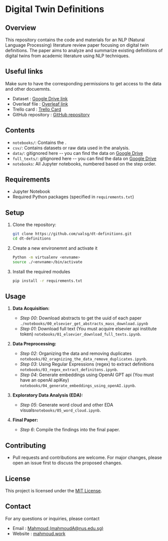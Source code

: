 # Digital Twin Definitions

## Overview
This repository contains the code and materials for an NLP (Natural Language Processing) literature review paper focusing on digital twin definitions. The paper aims to analyze and summarize existing definitions of digital twins from academic literature using NLP techniques.

## Useful links
Make sure to have the corresponding permissions to get access to the data and other docuemnts.
- Dataset : [Google Drive link]()
- Overleaf file : [Overleaf link]()
- Trello card : [Trello Card]()
- GitHub repository : [GitHub repository]()

## Contents
- `notebooks/`: Contains the .
- `csv/`: Contains datasets or raw data used in the analysis.
- `data/`: gitignored here -- you can find the data on [Google Drive](https://drive.google.com/drive/folders/1j3ldqVtpI4U4vR2CZ4huPEO7L7_YIg8K?usp=sharing)
- `full_texts/`: gitignored here -- you can find the data on [Google Drive](https://drive.google.com/drive/folders/1j3ldqVtpI4U4vR2CZ4huPEO7L7_YIg8K?usp=sharing)
- `notebooks`: All Jupyter notebooks, numbered based on the step order. 


## Requirements
- Jupyter Notebook
- Required Python packages (specified in `requirements.txt`)

## Setup
1. Clone the repository:
   ```bash
   git clone https://github.com/ualsg/dt-definitions.git
   cd dt-definitions
   ```
2. Create a new environemnt and activate it
    ```bash
    Python -m virtualenv <envname>
    source ./<envname>/bin/activate
    ```
3. Install the required modules
    ```bash
    pip install -r requirements.txt
    ```



## Usage
1. **Data Acquisition:**
   - *Step 00*: Download abstracts to get the uuid of each paper `./notebooks/00_elsevier_get_abstracts_mass_download.ipynb`
   - *Step 01*: Download full text (You must acquire elsevier api institute token) `notebooks/01_elsevier_download_full_texts.ipynb`.

2. **Data Preprocessing:**
   - *Step 02*: Organizing the data and removing duplicates `notebooks/02_oragnizing_the_data_remove_duplicates.ipynb`.
   - *Step 03*: Using Regular Expressions (regex) to extract definitions `notebooks/03_regex_extract_definitons.ipynb`.
   - *Step 04*: Generate embeddings using OpenAI GPT api (You must have an openAI apiKey) `notebooks/04_generate_embeddings_using_openAI.ipynb`.


3. **Exploratory Data Analysis (EDA):**
   - *Step 05*: Generate word cloud and other EDA visuals`notebooks/05_word_cloud.ipynb`.

4. **Final Paper:**
   - *Step 6*: Compile the findings into the final paper.

## Contributing
- Pull requests and contributions are welcome. For major changes, please open an issue first to discuss the proposed changes.

## License
This project is licensed under the [MIT License](LICENSE).

## Contact
For any questions or inquiries, please contact
- Email :  [Mahmoud (mahmoudA@nus.edu.sg)](mailto:mahmoudA@nus.edu.sg) 
- Website : [mahmoud.work](www.mahmoud.work)